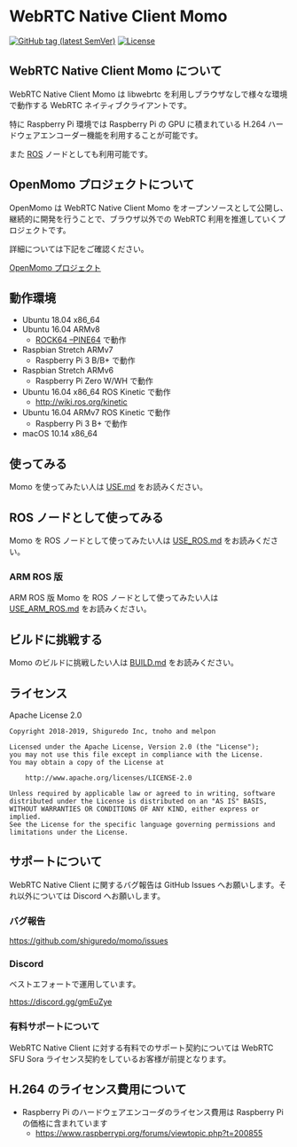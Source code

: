 # WebRTC Native Client Momo

[![GitHub tag (latest SemVer)](https://img.shields.io/github/tag/shiguredo/momo.svg)](https://github.com/shiguredo/momo)
[![License](https://img.shields.io/badge/License-Apache%202.0-blue.svg)](https://opensource.org/licenses/Apache-2.0)

## WebRTC Native Client Momo について

WebRTC Native Client Momo は libwebrtc を利用しブラウザなしで様々な環境で動作する WebRTC ネイティブクライアントです。

特に Raspberry Pi 環境では Raspberry Pi の GPU に積まれている H.264 ハードウェアエンコーダー機能を利用することが可能です。

また [ROS](http://www.ros.org/) ノードとしても利用可能です。

## OpenMomo プロジェクトについて

OpenMomo は WebRTC Native Client Momo をオープンソースとして公開し、継続的に開発を行うことで、ブラウザ以外での WebRTC 利用を推進していくプロジェクトです。

詳細については下記をご確認ください。

[OpenMomo プロジェクト](https://gist.github.com/voluntas/51c67d0d8ce7af9f24655cee4d7dd253)

## 動作環境

- Ubuntu 18.04 x86_64
- Ubuntu 16.04 ARMv8
    - [ROCK64 –PINE64](https://www.pine64.org/?page_id=7147) で動作
- Raspbian Stretch ARMv7
    - Raspberry Pi 3 B/B+ で動作
- Raspbian Stretch ARMv6
    - Raspberry Pi Zero W/WH で動作
- Ubuntu 16.04 x86_64 ROS Kinetic で動作
    - http://wiki.ros.org/kinetic
- Ubuntu 16.04 ARMv7 ROS Kinetic で動作
    - Raspberry Pi 3 B+ で動作
- macOS 10.14 x86_64

## 使ってみる

Momo を使ってみたい人は [USE.md](doc/USE.md) をお読みください。

## ROS ノードとして使ってみる

Momo を ROS ノードとして使ってみたい人は [USE_ROS.md](doc/USE_ROS.md) をお読みください。

### ARM ROS 版

ARM ROS 版 Momo を ROS ノードとして使ってみたい人は [USE_ARM_ROS.md](doc/USE_ARM_ROS.md) をお読みください。

## ビルドに挑戦する

Momo のビルドに挑戦したい人は [BUILD.md](doc/BUILD.md) をお読みください。

## ライセンス

Apache License 2.0

```
Copyright 2018-2019, Shiguredo Inc, tnoho and melpon

Licensed under the Apache License, Version 2.0 (the "License");
you may not use this file except in compliance with the License.
You may obtain a copy of the License at

    http://www.apache.org/licenses/LICENSE-2.0

Unless required by applicable law or agreed to in writing, software
distributed under the License is distributed on an "AS IS" BASIS,
WITHOUT WARRANTIES OR CONDITIONS OF ANY KIND, either express or implied.
See the License for the specific language governing permissions and
limitations under the License.
```

## サポートについて

WebRTC Native Client に関するバグ報告は GitHub Issues へお願いします。それ以外については Discord へお願いします。

### バグ報告

https://github.com/shiguredo/momo/issues

### Discord

ベストエフォートで運用しています。

https://discord.gg/gmEuZye

### 有料サポートについて

WebRTC Native Client に対する有料でのサポート契約については WebRTC SFU Sora ライセンス契約をしているお客様が前提となります。

## H.264 のライセンス費用について

- Raspberry Pi のハードウェアエンコーダのライセンス費用は Raspberry Pi の価格に含まれています
    - https://www.raspberrypi.org/forums/viewtopic.php?t=200855

